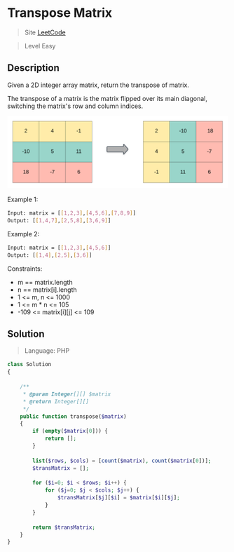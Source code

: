 Transpose Matrix
===

> Site [LeetCode](https://leetcode.com/problems/transpose-matrix/)

> Level Easy

## Description

Given a 2D integer array matrix, return the transpose of matrix.

The transpose of a matrix is the matrix flipped over its main diagonal, switching the matrix's row and column indices.

![hint_transpose](../../../assets/hint_transpose.png)

Example 1:
```bash
Input: matrix = [[1,2,3],[4,5,6],[7,8,9]]
Output: [[1,4,7],[2,5,8],[3,6,9]]
```

Example 2:
```bash
Input: matrix = [[1,2,3],[4,5,6]]
Output: [[1,4],[2,5],[3,6]]
```

Constraints:

- m == matrix.length
- n == matrix[i].length
- 1 <= m, n <= 1000
- 1 <= m * n <= 105
- -109 <= matrix[i][j] <= 109

## Solution
> Language: PHP

```php
class Solution
{

    /**
     * @param Integer[][] $matrix
     * @return Integer[][]
     */
    public function transpose($matrix)
    {
        if (empty($matrix[0])) {
            return [];
        }

        list($rows, $cols) = [count($matrix), count($matrix[0])];
        $transMatrix = [];

        for ($i=0; $i < $rows; $i++) {
            for ($j=0; $j < $cols; $j++) {
                $transMatrix[$j][$i] = $matrix[$i][$j];
            }
        }

        return $transMatrix;
    }
}
```